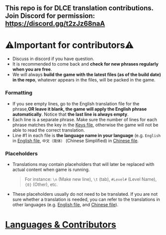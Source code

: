 ## This repo is for DLCE translation contributions. Join Discord for permission: https://discord.gg/t2zJz68naA
# ⚠️Important for contributors⚠️
- Discuss in discord if you have question.
- It is recommended to come back and **check for new phrases regularly when you are free**.
- We will always **build the game with the latest files (as of the build date) in the repo**, whatever appears in the files, will be packed in the game.
### Formatting
- If you see empty lines, go to the English translation file for the phrase,**OR leave it blank, the game will apply the English phrase automatically**. Notice that **the last line is always empty**.
- Each line is a separate phrase. Make sure the number of lines for each phrase matches the key in the [Keys file](/DLLocalization_Keys.txt), otherwise the game will not be able to read the correct translation.
- Line #1 in each file is **the language name in your language** (e.g. `English` in [English file](/DLLocalization_English.txt), `中文（简体）` (Chinese Simplified) in [Chinese file](/DLLocalization_ChineseSimplified.txt).
### Placeholders
- Translations may contain placeholders that will later be replaced with actual content when game is running.
  > For instance: `\n` (Make new line), `\t` (tab), `#Level#` (Level Name), `{0}` (Other), etc.
- These placeholders usually do not need to be translated. If you are not sure whether a translation is needed, you can refer to the translations in other languages (e.g. [English file](/DLLocalization_English.txt), and [Chinese file](/DLLocalization_ChineseSimplified.txt)).
  
# [Languages & Contributors](/Contributors.md)
